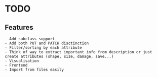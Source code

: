 # TODO
## Features
    - Add subclass support
    - Add both PUT and PATCH disctinction
    - Filter/sorting by each attribute
    - Think of way to extract important info from description or just create attributes (shape, size, damage, save...)
    - Visualisation
    - Frontend
    - Import from files easily